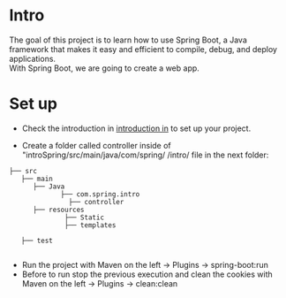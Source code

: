 # Intro

The goal of this project is to learn how to use Spring Boot, a Java framework that makes it easy and efficient to compile, debug, and deploy applications.<br> With Spring Boot, we are going to create a web app. 

# Set up

- Check the introduction in [introduction in](https://github.com/BeatrizBravo/introSpring) to set up your project.
  
-  Create a folder called controller inside of "introSpring/src/main/java/com/spring/
   /intro/ file in the next folder:

```
├── src
   ├── main
      ├── Java
             ├── com.spring.intro
               ├── controller
      ├── resources
              ├── Static
              ├── templates
     
   ├── test              
       
```

- Run the project with Maven on the left -> Plugins -> spring-boot:run
- Before to run stop  the previous execution and clean the cookies with  Maven on the left -> Plugins ->  clean:clean
